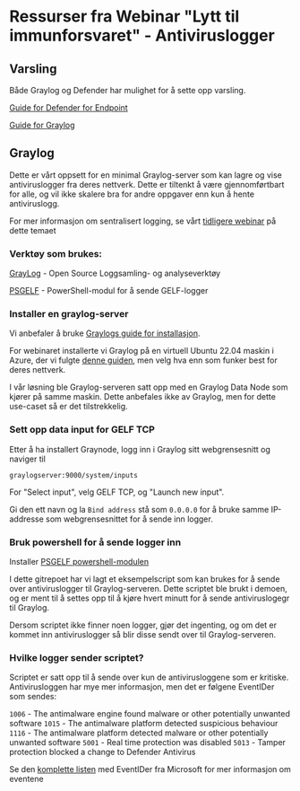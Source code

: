 # Ressurser fra Webinar "Lytt til immunforsvaret" - Antiviruslogger

## Varsling

Både Graylog og Defender har mulighet for å sette opp varsling.

[Guide for Defender for Endpoint](https://learn.microsoft.com/en-us/defender-xdr/configure-email-notifications)

[Guide for Graylog](https://graylog.org/resources/setting-up-events-and-alerts-in-graylog/)


## Graylog
Dette er vårt oppsett for en minimal Graylog-server som kan lagre og vise antiviruslogger fra deres nettverk. Dette er tiltenkt å være gjennomførtbart for alle, og vil ikke skalere bra for andre oppgaver enn kun å hente antiviruslogg.

For mer informasjon om sentralisert logging, se vårt [tidligere webinar](https://vimeo.com/797710070/b659357f08) på dette temaet

### Verktøy som brukes:

[GrayLog](https://graylog.org/downloads/) - Open Source Loggsamling- og analyseverktøy

[PSGELF](https://github.com/jeremymcgee73/PSGELF) - PowerShell-modul for å sende GELF-logger


### Installer en graylog-server

Vi anbefaler å bruke [Graylogs guide for installasjon](https://go2docs.graylog.org/current/downloading_and_installing_graylog/installing_graylog.html).

For webinaret installerte vi Graylog på en virtuell Ubuntu 22.04 maskin i Azure, der vi fulgte [denne guiden](https://go2docs.graylog.org/current/downloading_and_installing_graylog/ubuntu_installation.htm), men velg hva enn som funker best for deres nettverk.

I vår løsning ble Graylog-serveren satt opp med en Graylog Data Node som kjører på samme maskin. Dette anbefales ikke av Graylog, men for dette use-caset så er det tilstrekkelig.

### Sett opp data input for GELF TCP

Etter å ha installert Graynode, logg inn i Graylog sitt webgrensesnitt og naviger til 

```graylogserver:9000/system/inputs ```

For "Select input", velg GELF TCP, og "Launch new input".

Gi den ett navn og la ```Bind address``` stå som ```0.0.0.0``` for å bruke samme IP-addresse som webgrensesnittet for å sende inn logger.

### Bruk powershell for å sende logger inn

Installer [PSGELF powershell-modulen](https://github.com/jeremymcgee73/PSGELF)

I dette gitrepoet har vi lagt et eksempelscript som kan brukes for å sende over antiviruslogger til Graylog-serveren. Dette scriptet ble brukt i demoen, og er ment til å settes opp til å kjøre hvert minutt for å sende antiviruslogegr til Graylog.

Dersom scriptet ikke finner noen logger, gjør det ingenting, og om det er kommet inn antiviruslogger så blir disse sendt over til Graylog-serveren.

### Hvilke logger sender scriptet?

Scriptet er satt opp til å sende over kun de antivirusloggene som er kritiske. Antivirusloggen har mye mer informasjon, men det er følgene EventIDer som sendes:

```1006``` - The antimalware engine found malware or other potentially unwanted software
```1015``` - The antimalware platform detected suspicious behaviour
```1116``` - The antimalware platform detected malware or other potentially unwanted software
```5001``` - Real time protection was disabled
```5013``` - Tamper protection blocked a change to Defender Antivirus

Se den [komplette listen](https://learn.microsoft.com/en-us/defender-endpoint/troubleshoot-microsoft-defender-antivirus) med EventIDer fra Microsoft for mer informasjon om eventene

